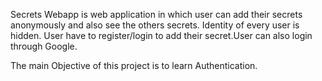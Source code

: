 Secrets Webapp is web application in which user can add their secrets anonymously and also see the others secrets. Identity of every user is hidden.
User have to register/login to add their secret.User can also login through Google.

The main Objective of this project is to learn Authentication.


